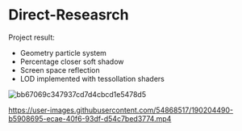 # Direct-Reseasrch
Project result:
- Geometry particle system
- Percentage closer soft shadow
- Screen space reflection
- LOD implemented with tessollation shaders

![bb67069c347937cd7d4cbcd1e5478d5](https://user-images.githubusercontent.com/54868517/166194061-b8dc556a-e26f-4e3b-a173-a44026133447.png)



https://user-images.githubusercontent.com/54868517/190204490-b5908695-ecae-40f6-93df-d54c7bed3774.mp4

